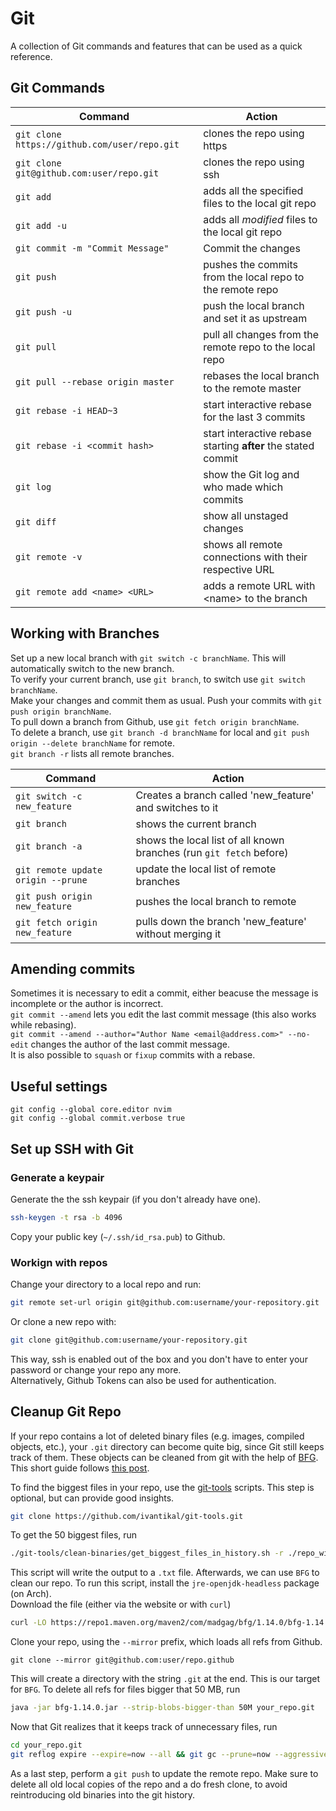 # Git
A collection of Git commands and features that can be used as a quick reference.

## Git Commands

Command | Action
--- | ---
`git clone https://github.com/user/repo.git` | clones the repo using https
`git clone git@github.com:user/repo.git` | clones the repo using ssh
`git add` | adds all the specified files to the local git repo
`git add -u` | adds all _modified_ files to the local git repo
`git commit -m "Commit Message"` | Commit the changes
`git push` | pushes the commits from the local repo to the remote repo
`git push -u` | push the local branch and set it as upstream
`git pull` | pull all changes from the remote repo to the local repo
`git pull --rebase origin master` | rebases the local branch to the remote master
`git rebase -i HEAD~3` | start interactive rebase for the last 3 commits
`git rebase -i <commit hash>` | start interactive rebase starting __after__ the stated commit
`git log` | show the Git log and who made which commits
`git diff` | show all unstaged changes
`git remote -v` | shows all remote connections with their respective URL
`git remote add <name> <URL>` | adds a remote URL with \<name> to the branch

## Working with Branches

Set up a new local branch with `git switch -c branchName`. This will automatically switch to the new branch.  
To verify your current branch, use `git branch`, to switch use `git switch branchName`.  
Make your changes and commit them as usual. Push your commits with `git push origin branchName`.  
To pull down a branch from Github, use `git fetch origin branchName`.  
To delete a branch, use `git branch -d branchName` for local and `git push origin --delete branchName` for remote.  
`git branch -r` lists all remote branches.

Command | Action
--- | ---
`git switch -c new_feature` | Creates a branch called 'new_feature' and switches to it
`git branch` | shows the current branch
`git branch -a` | shows the local list of all known branches (run `git fetch` before)
`git remote update origin --prune` | update the local list of remote branches
`git push origin new_feature` | pushes the local branch to remote
`git fetch origin new_feature` | pulls down the branch 'new_feature' without merging it

## Amending commits
Sometimes it is necessary to edit a commit, either beacuse the message is incomplete or the author is incorrect.  
`git commit --amend` lets you edit the last commit message (this also works while rebasing).  
`git commit --amend --author="Author Name <email@address.com>" --no-edit` changes the author of the last commit message.  
It is also possible to `squash` or `fixup` commits with a rebase.

## Useful settings

`git config --global core.editor nvim`  
`git config --global commit.verbose true`

## Set up SSH with Git

### Generate a keypair
Generate the the ssh keypair (if you don't already have one).

```sh
ssh-keygen -t rsa -b 4096
```

Copy your public key (`~/.ssh/id_rsa.pub`) to Github.

### Workign with repos
Change your directory to a local repo and run:

```sh
git remote set-url origin git@github.com:username/your-repository.git
```

Or clone a new repo with:
```sh
git clone git@github.com:username/your-repository.git
```

This way, ssh is enabled out of the box and you don't have to enter your password or change your repo any more.  
Alternatively, Github Tokens can also be used for authentication.

## Cleanup Git Repo
If your repo contains a lot of deleted binary files (e.g. images, compiled objects, etc.), your `.git` directory can become quite big, since Git still keeps track of them. These objects can be cleaned from git with the help of [BFG](https://rtyley.github.io/bfg-repo-cleaner/). This short guide follows [this post](https://www.tikalk.com/posts/2017/04/19/delete-binaries-from-git-repository/).

To find the biggest files in your repo, use the [git-tools](https://github.com/ivantikal/git-tools) scripts.
This step is optional, but can provide good insights.

```sh
git clone https://github.com/ivantikal/git-tools.git
```

To get the 50 biggest files, run
```sh
./git-tools/clean-binaries/get_biggest_files_in_history.sh -r ./repo_with_binaries/ -n 50
```

This script will write the output to a `.txt` file.
Afterwards, we can use `BFG` to clean our repo. To run this script, install the `jre-openjdk-headless` package (on Arch).  
Download the file (either via the website or with `curl`)

```sh
curl -LO https://repo1.maven.org/maven2/com/madgag/bfg/1.14.0/bfg-1.14.0.jar
```

Clone your repo, using the `--mirror` prefix, which loads all refs from Github.

```
git clone --mirror git@github.com:user/repo.github
```

This will create a directory with the string `.git` at the end. This is our target for `BFG`.
To delete all refs for files bigger that 50 MB, run

```sh
java -jar bfg-1.14.0.jar --strip-blobs-bigger-than 50M your_repo.git
```

Now that Git realizes that it keeps track of unnecessary files, run
```sh
cd your_repo.git
git reflog expire --expire=now --all && git gc --prune=now --aggressive
```

As a last step, perform a `git push` to update the remote repo.
Make sure to delete all old local copies of the repo and a do fresh clone, to avoid reintroducing old binaries into the git history.
